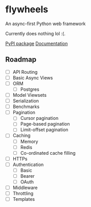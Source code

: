 # flywheels

An async-first Python web framework

Currently does nothing lol :(.

[PyPI package](https://pypi.org/project/flywheels/)
[Documentation](https://www.stephenmwangi.com/flywheels/)


## Roadmap

- [ ] API Routing
- [ ] Basic Async Views
- [ ] ORM
    - [ ] Postgres
- [ ] Model Viewsets
- [ ] Serialization
- [ ] Benchmarks
- [ ] Pagination
    - [ ] Cursor pagination
    - [ ] Page-based pagination
    - [ ] Limit-offset pagination
- [ ] Caching
    - [ ] Memory
    - [ ] Redis
    - [ ] Co-ordinated cache filling
- [ ] HTTPs
- [ ] Authentication
    - [ ] Basic
    - [ ] Bearer
    - [ ] OAuth
- [ ] Middleware
- [ ] Throttling
- [ ] Templates
